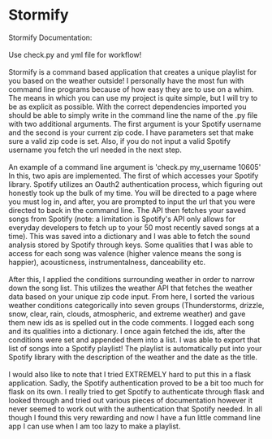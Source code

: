 # Stormify

Stormify Documentation: <br />
 <br /> Use check.py and yml file for workflow!  <br />
<br />Stormify is a command based application that creates a unique playlist for you based on the weather outside! I personally have the most fun with command line programs because of how easy they are to use on a whim. The means in which you can use my project is quite simple, but I will try to be as explicit as possible. With the correct dependencies imported you should be able to simply write in the command line the name of the .py file with two additional arguments. The first argument is your Spotify username and the second is your current zip code. I have parameters set that make sure a valid zip code is set. Also, if you do not input a valid Spotify username you fetch the url needed in the next step. <br />
<br />An example of a command line argument is 'check.py my_username 10605' In this, two apis are implemented. The first of which accesses your Spotify library. Spotify utilizes an Oauth2 authentication process, which figuring out honestly took up the bulk of my time. You will be directed to a page where you must log in, and after, you are prompted to input the url that you were directed to back in the command line. The API then fetches your saved songs from Spotify (note: a limitation is Spotify's API only allows for everyday developers to fetch up to your 50 most recently saved songs at a time). This was saved into a dictionary and I was able to fetch the sound analysis stored by Spotify through keys. Some qualities that I was able to access for each song was valence (higher valence means the song is happier), acousticness, instrumentalness, danceability etc. <br />
<br />After this, I applied the conditions surrounding weather in order to narrow down the song list. This utilizes the weather API that fetches the weather data based on your unique zip code input. From here, I sorted the various weather conditions categorically into seven groups (Thunderstorms, drizzle, snow, clear, rain, clouds, atmospheric, and extreme weather) and gave them new ids as is spelled out in the code comments. I logged each song and its qualities into a dictionary. I once again fetched the ids, after the conditions were set and appended them into a list. I was able to export that list of songs into a Spotify playlist! The playlist is automatically put into your Spotify library with the description of the weather and the date as the title. <br />
<br />I would also like to note that I tried EXTREMELY hard to put this in a flask application. Sadly, the Spotify authentication proved to be a bit too much for flask on its own. I really tried to get Spotify to authenticate through flask and looked through and tried out various pieces of documentation however it never seemed to work out with the authentication that Spotify needed. In all though I found this very rewarding and now I have a fun little command line app I can use when I am too lazy to make a playlist.
